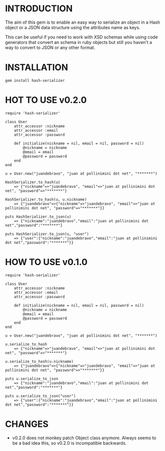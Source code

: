 
# INTRODUCTION

The aim of this gem is to enable an easy way to serialize an object in a Hash object or a JSON data structure using
the attributes name as keys.

This can be useful if you need to work with XSD schemas while using code generators that convert an schema in
ruby objects but still you haven't a way to convert to JSON or any other format.

# INSTALLATION
    gem install hash-serializer

# HOT TO USE v0.2.0
	require 'hash-serializer'

	class User
	    attr_accessor :nickname
	    attr_accessor :email
	    attr_accessor :password

	    def initialize(nickname = nil, email = nil, password = nil)
	        @nickname = nickname
	        @email = email
	        @password = password
	    end
	end

	u = User.new("juandebravo", "juan at pollinimini dot net", "*******")

	HashSerializer.to_hash(u)
	    => {"nickname"=>"juandebravo", "email"=>"juan at pollinimini dot net", "password"=>"*******"}

	HashSerializer.to_hash(u, u.nickname)
	    => {"juandebravo"=>{"nickname"=>"juandebravo", "email"=>"juan at pollinimini dot net", "password"=>"*******"}}

	puts HashSerializer.to_json(u)
	    => {"nickname":"juandebravo","email":"juan at pollinimini dot net","password":"*******"}

	puts HashSerializer.to_json(u, "user")
	    => {"user":{"nickname":"juandebravo","email":"juan at pollinimini dot net","password":"*******"}}

# HOW TO USE v0.1.0

    require 'hash-serializer'

    class User
        attr_accessor :nickname
        attr_accessor :email
        attr_accessor :password

        def initialize(nickname = nil, email = nil, password = nil)
            @nickname = nickname
            @email = email
            @password = password
        end
    end

    u = User.new("juandebravo", "juan at pollinimini dot net", "*******")

    u.serialize_to_hash
        => {"nickname"=>"juandebravo", "email"=>"juan at pollinimini dot net", "password"=>"*******"}

    u.serialize_to_hash(u.nickname)
        => {"juandebravo"=>{"nickname"=>"juandebravo", "email"=>"juan at pollinimini dot net", "password"=>"*******"}}

    puts u.serialize_to_json
        => {"nickname":"juandebravo","email":"juan at pollinimini dot net","password":"*******"}

    puts u.serialize_to_json("user")
        => {"user":{"nickname":"juandebravo","email":"juan at pollinimini dot net","password":"*******"}}

# CHANGES

* v0.2.0 does not monkey patch Object class anymore. Always seems to be a bad idea this, so v0.2.0
  is incompatible backwards.